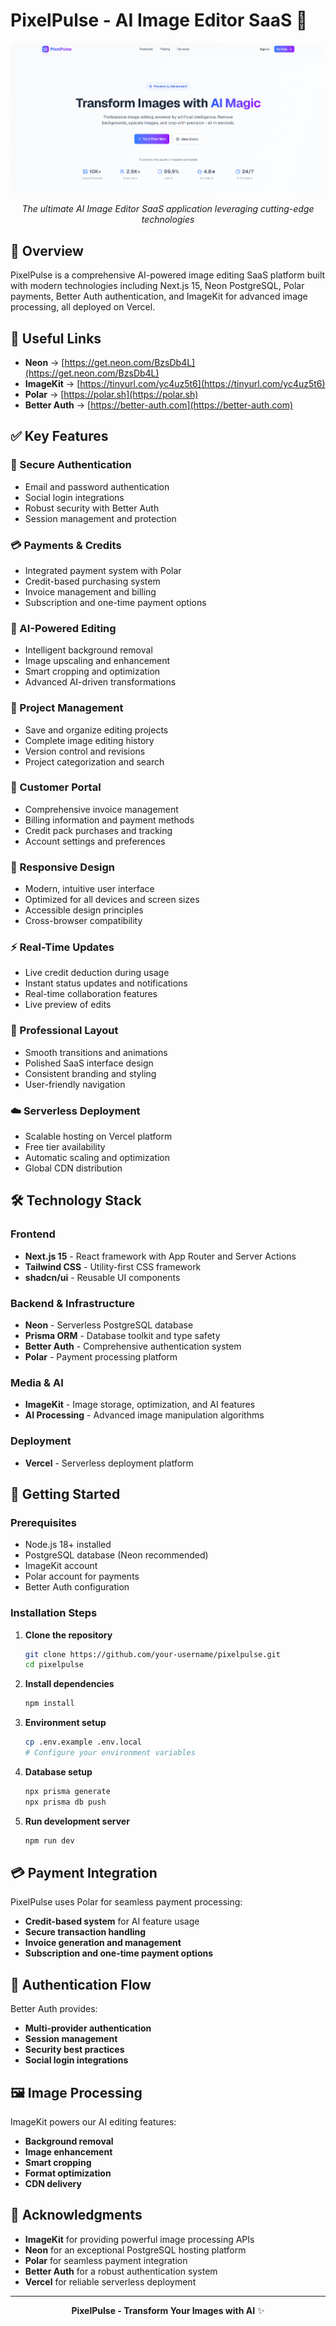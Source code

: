 # PixelPulse - AI Image Editor SaaS 🚀

<div align="center">

![PixelPulse Home Page](/public/home-page-screenshot.png)

*The ultimate AI Image Editor SaaS application leveraging cutting-edge technologies*

</div>

## 🚀 Overview

PixelPulse is a comprehensive AI-powered image editing SaaS platform built with modern technologies including Next.js 15, Neon PostgreSQL, Polar payments, Better Auth authentication, and ImageKit for advanced image processing, all deployed on Vercel.

## 🔗 Useful Links

- **Neon** → [https://get.neon.com/BzsDb4L](https://get.neon.com/BzsDb4L)
- **ImageKit** → [https://tinyurl.com/yc4uz5t6](https://tinyurl.com/yc4uz5t6)
- **Polar** → [https://polar.sh](https://polar.sh)
- **Better Auth** → [https://better-auth.com](https://better-auth.com)

## ✅ Key Features

### 🔐 Secure Authentication
- Email and password authentication
- Social login integrations
- Robust security with Better Auth
- Session management and protection

### 💳 Payments & Credits
- Integrated payment system with Polar
- Credit-based purchasing system
- Invoice management and billing
- Subscription and one-time payment options

### 🤖 AI-Powered Editing
- Intelligent background removal
- Image upscaling and enhancement
- Smart cropping and optimization
- Advanced AI-driven transformations

### 📁 Project Management
- Save and organize editing projects
- Complete image editing history
- Version control and revisions
- Project categorization and search

### 👤 Customer Portal
- Comprehensive invoice management
- Billing information and payment methods
- Credit pack purchases and tracking
- Account settings and preferences

### 📱 Responsive Design
- Modern, intuitive user interface
- Optimized for all devices and screen sizes
- Accessible design principles
- Cross-browser compatibility

### ⚡ Real-Time Updates
- Live credit deduction during usage
- Instant status updates and notifications
- Real-time collaboration features
- Live preview of edits

### 🎨 Professional Layout
- Smooth transitions and animations
- Polished SaaS interface design
- Consistent branding and styling
- User-friendly navigation

### ☁️ Serverless Deployment
- Scalable hosting on Vercel platform
- Free tier availability
- Automatic scaling and optimization
- Global CDN distribution

## 🛠️ Technology Stack

### Frontend
- **Next.js 15** - React framework with App Router and Server Actions
- **Tailwind CSS** - Utility-first CSS framework
- **shadcn/ui** - Reusable UI components

### Backend & Infrastructure
- **Neon** - Serverless PostgreSQL database
- **Prisma ORM** - Database toolkit and type safety
- **Better Auth** - Comprehensive authentication system
- **Polar** - Payment processing platform

### Media & AI
- **ImageKit** - Image storage, optimization, and AI features
- **AI Processing** - Advanced image manipulation algorithms

### Deployment
- **Vercel** - Serverless deployment platform


## 🚀 Getting Started

### Prerequisites
- Node.js 18+ installed
- PostgreSQL database (Neon recommended)
- ImageKit account
- Polar account for payments
- Better Auth configuration

### Installation Steps

1. **Clone the repository**
   ```bash
   git clone https://github.com/your-username/pixelpulse.git
   cd pixelpulse
   ```

2. **Install dependencies**
   ```bash
   npm install
   ```

3. **Environment setup**
   ```bash
   cp .env.example .env.local
   # Configure your environment variables
   ```

4. **Database setup**
   ```bash
   npx prisma generate
   npx prisma db push
   ```

5. **Run development server**
   ```bash
   npm run dev
   ```

## 💳 Payment Integration

PixelPulse uses Polar for seamless payment processing:

- **Credit-based system** for AI feature usage
- **Secure transaction handling**
- **Invoice generation and management**
- **Subscription and one-time payment options**

## 🔐 Authentication Flow

Better Auth provides:
- **Multi-provider authentication**
- **Session management**
- **Security best practices**
- **Social login integrations**

## 🖼️ Image Processing

ImageKit powers our AI editing features:
- **Background removal**
- **Image enhancement**
- **Smart cropping**
- **Format optimization**
- **CDN delivery**

## 🙏 Acknowledgments

- **ImageKit** for providing powerful image processing APIs
- **Neon** for an exceptional PostgreSQL hosting platform
- **Polar** for seamless payment integration
- **Better Auth** for a robust authentication system
- **Vercel** for reliable serverless deployment

---

<div align="center">

**PixelPulse - Transform Your Images with AI** ✨

</div>


